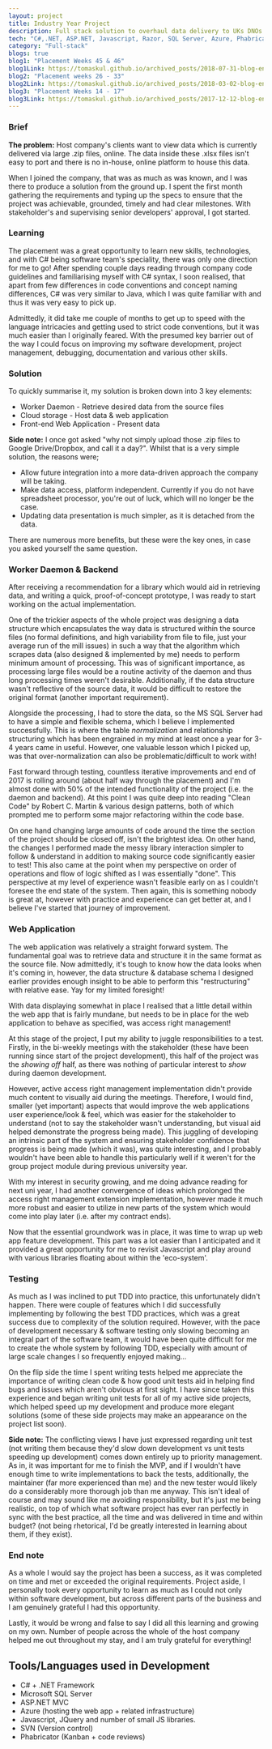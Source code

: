 ```yaml
---
layout: project
title: Industry Year Project
description: Full stack solution to overhaul data delivery to UKs DNOs.
tech: "C#,.NET, ASP.NET, Javascript, Razor, SQL Server, Azure, Phabricator, SVN, Bootstrap"
category: "Full-stack"
blogs: true
blog1: "Placement Weeks 45 & 46"
blog1Link: https://tomaskul.github.io/archived_posts/2018-07-31-blog-entry-25-weeks-45-46/
blog2: "Placement weeks 26 - 33"
blog2Link: https://tomaskul.github.io/archived_posts/2018-03-02-blog-entry-21-weeks-26-33/
blog3: "Placement Weeks 14 - 17"
blog3Link: https://tomaskul.github.io/archived_posts/2017-12-12-blog-entry-14-Week1417/
---
```


### Brief
**The problem:** Host company's clients want to view data which is currently delivered via large .zip files, online. The data inside these .xlsx files isn't easy to port and there is no in-house, online platform to house this data.

When I joined the company, that was as much as was known, and I was there to produce a solution from the ground up. I spent the first month gathering the requirements and typing up the specs to ensure that the project was achievable, grounded, timely and had clear milestones. With stakeholder's and supervising senior developers' approval, I got started.

### Learning
The placement was a great opportunity to learn new skills, technologies, and with C# being software team's speciality, there was only one direction for me to go! After spending couple days reading through company code guidelines and familiarising myself with C# syntax, I soon realised, that apart from few differences in code conventions and concept naming differences, C# was very similar to Java, which I was quite familiar with and thus it was very easy to pick up.

Admittedly, it did take me couple of months to get up to speed with the language intricacies and getting used to strict code conventions, but it was much easier than I originally feared. With the presumed key barrier out of the way I could focus on improving my software development, project management, debugging, documentation and various other skills.

### Solution
To quickly summarise it, my solution is broken down into 3 key elements:

- Worker Daemon - Retrieve desired data from the source files
- Cloud storage - Host data & web application
- Front-end Web Application - Present data

**Side note:** I once got asked "why not simply upload those .zip files to Google Drive/Dropbox, and call it a day?". Whilst that is a very simple solution, the reasons were;

- Allow future integration into a more data-driven approach the company will be taking.
- Make data access, platform independent. Currently if you do not have spreadsheet processor, you're out of luck, which will no longer be the case.
- Updating data presentation is much simpler, as it is detached from the data.

There are numerous more benefits, but these were the key ones, in case you asked yourself the same question.

### Worker Daemon & Backend
After receiving a recommendation for a library which would aid in retrieving data, and writing a quick, proof-of-concept prototype, I was ready to start working on the actual implementation. 

One of the trickier aspects of the whole project was designing a data structure which encapsulates the way data is structured within the source files (no formal definitions, and high variability from file to file, just your average run of the mill issues) in such a way that the algorithm which scrapes data (also designed & implemented by me) needs to perform minimum amount of processing. This was of significant importance, as processing large files would be a routine activity of the daemon and thus long processing times weren't desirable. Additionally, if the data structure wasn't reflective of the source data, it would be difficult to restore the original format (another important requirement).

Alongside the processing, I had to store the data, so the MS SQL Server had to have a simple and flexible schema, which I believe I implemented successfully. This is where the table *normalization* and relationship structuring which has been engrained in my mind at least once a year for 3-4 years came in useful. However, one valuable lesson which I picked up, was that over-normalization can also be problematic/difficult to work with!

Fast forward through testing, countless iterative improvements and end of 2017 is rolling around (about half way through the placement) and I'm almost done with 50% of the intended functionality of the project (i.e. the daemon and backend). At this point I was quite deep into reading "Clean Code" by Robert C. Martin & various design patterns, both of which prompted me to perform some major refactoring within the code base. 

On one hand changing large amounts of code around the time the section of the project should be closed off, isn't the brightest idea. On other hand, the changes I performed made the messy library interaction simpler to follow & understand in addition to making source code significantly easier to test! This also came at the point when my perspective on order of operations and flow of logic shifted as I was essentially "done". This perspective at my level of experience wasn't feasible early on as I couldn't foresee the end state of the system. Then again, this is something nobody is great at, however with practice and experience can get better at, and I believe I've started that journey of improvement.

### Web Application
The web application was relatively a straight forward system. The fundamental goal was to retrieve data and structure it in the same format as the source file. Now admittedly, it's tough to know how the data looks when it's coming in, however, the data structure & database schema I designed earlier provides enough insight to be able to perform this "restructuring" with relative ease. Yay for my limited foresight!

With data displaying somewhat in place I realised that a little detail within the web app that is fairly mundane, but needs to be in place for the web application to behave as specified, was access right management!

At this stage of the project, I put my ability to juggle responsibilities to a test. Firstly, in the bi-weekly meetings with the stakeholder (these have been running since start of the project development), this half of the project was the *showing off* half, as there was nothing of particular interest to *show* during daemon development.

However, active access right management implementation didn't provide much content to visually aid during the meetings. Therefore, I would find, smaller (yet important) aspects that would improve the web applications user experience/look & feel, which was easier for the stakeholder to understand (not to say the stakeholder wasn't understanding, but visual aid helped demonstrate the progress being made). This juggling of developing an intrinsic part of the system and ensuring stakeholder confidence that progress is being made (which it was), was quite interesting, and I probably wouldn't have been able to handle this particularly well if it weren't for the group project module during previous university year.

With my interest in security growing, and me doing advance reading for next uni year, I had another convergence of ideas which prolonged the access right management extension implementation, however made it much more robust and easier to utilize in new parts of the system which would come into play later (i.e. after my contract ends).

Now that the essential groundwork was in place, it was time to wrap up web app feature development. This part was a lot easier than I anticipated and it provided a great opportunity for me to revisit Javascript and play around with various libraries floating about within the 'eco-system'.

### Testing
As much as I was inclined to put TDD into practice, this unfortunately didn't happen. There were couple of features which I did successfully implementing by following the best TDD practices, which was a great success due to complexity of the solution required. However, with the pace of development necessary & software testing only slowing becoming an integral part of the software team, it would have been quite difficult for me to create the whole system by following TDD, especially with amount of large scale changes I so frequently enjoyed making...

On the flip side the time I spent writing tests helped me appreciate the importance of writing clean code & how good unit tests aid in helping find bugs and issues which aren't obvious at first sight. I have since taken this experience and began writing unit tests for all of my active side projects, which helped speed up my development and produce more elegant solutions (some of these side projects may make an appearance on the project list soon).

**Side note:** The conflicting views I have just expressed regarding unit test (not writing them because they'd slow down development vs unit tests speeding up development) comes down entirely up to priority management. As in, it was important for me to finish the MVP, and if I wouldn't have enough time to write implementations to back the tests, additionally, the maintainer (far more experienced than me) and the new tester would likely do a considerably more thorough job than me anyway. This isn't ideal of course and may sound like me avoiding responsibility, but it's just me being realistic, on top of which what software project has ever ran perfectly in sync with the best practice, all the time and was delivered in time and within budget? (not being rhetorical, I'd be greatly interested in learning about them, if they exist).

### End note
As a whole I would say the project has been a success, as it was completed on time and met or exceeded the original requirements. Project aside, I personally took every opportunity to learn as much as I could not only within software development, but across different parts of the business and I am genuinely grateful I had this opportunity.

Lastly, it would be wrong and false to say I did all this learning and growing on my own. Number of people across the whole of the host company helped me out throughout my stay, and I am truly grateful for everything!

## Tools/Languages used in Development

- C# + .NET Framework
- Microsoft SQL Server
- ASP.NET MVC
- Azure (hosting the web app + related infrastructure)
- Javascript, JQuery and number of small JS libraries.
- SVN (Version control)
- Phabricator (Kanban + code reviews)

